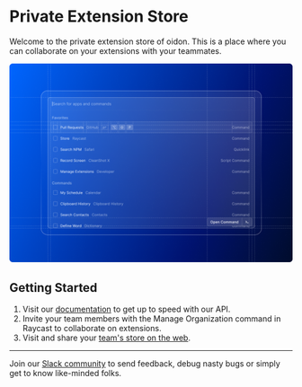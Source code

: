 # Private Extension Store

Welcome to the private extension store of oidon. This is a place where you can collaborate on your extensions with your teammates.

![Extension Store](https://raw.githubusercontent.com/raycast/extensions/main/images/header.png)

## Getting Started

1. Visit our [documentation](https://developers.raycast.com) to get up to speed with our API.
2. Invite your team members with the Manage Organization command in Raycast to collaborate on extensions.
3. Visit and share your [team's store on the web](https://raycast.com/oidon).

---

Join our [Slack community](https://raycast.com/community) to send feedback, debug nasty bugs or simply get to know like-minded folks.